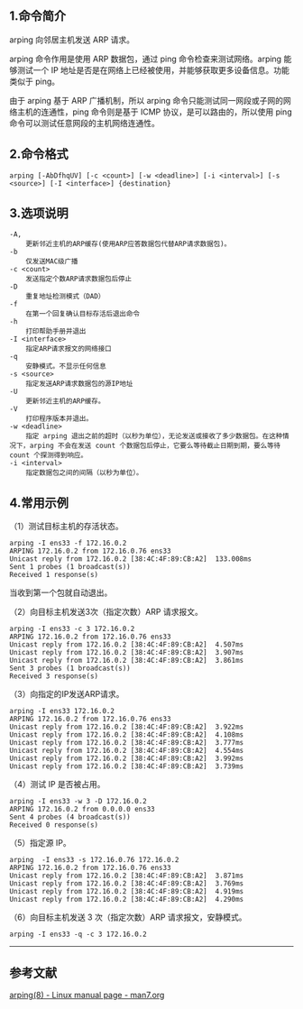 ## 1.命令简介
arping 向邻居主机发送 ARP 请求。

arping 命令作用是使用 ARP 数据包，通过 ping 命令检查来测试网络。arping 能够测试一个 IP 地址是否是在网络上已经被使用，并能够获取更多设备信息。功能类似于 ping。

由于 arping 基于 ARP 广播机制，所以 arping 命令只能测试同一网段或子网的网络主机的连通性，ping 命令则是基于 ICMP 协议，是可以路由的，所以使用 ping 命令可以测试任意网段的主机网络连通性。

## 2.命令格式
```shell
arping [-AbDfhqUV] [-c <count>] [-w <deadline>] [-i <interval>] [-s <source>] [-I <interface>] {destination}
```

## 3.选项说明
```
-A, 
	更新邻近主机的ARP缓存(使用ARP应答数据包代替ARP请求数据包)。
-b
	仅发送MAC级广播
-c <count>
	发送指定个数ARP请求数据包后停止
-D
	重复地址检测模式（DAD）
-f
	在第一个回复确认目标存活后退出命令
-h
	打印帮助手册并退出
-I <interface>
	指定ARP请求报文的网络接口
-q
	安静模式。不显示任何信息
-s <source>
	指定发送ARP请求数据包的源IP地址
-U 
	更新邻近主机的ARP缓存。
-V
	打印程序版本并退出。
-w <deadline>
	指定 arping 退出之前的超时（以秒为单位），无论发送或接收了多少数据包。在这种情况下，arping 不会在发送 count 个数据包后停止，它要么等待截止日期到期，要么等待 count 个探测得到响应。
-i <interval>
	指定数据包之间的间隔（以秒为单位）。
```

## 4.常用示例

（1）测试目标主机的存活状态。

```shell
arping -I ens33 -f 172.16.0.2
ARPING 172.16.0.2 from 172.16.0.76 ens33
Unicast reply from 172.16.0.2 [38:4C:4F:89:CB:A2]  133.008ms
Sent 1 probes (1 broadcast(s))
Received 1 response(s)
```
当收到第一个包就自动退出。

（2）向目标主机发送3次（指定次数）ARP 请求报文。

```shell
arping -I ens33 -c 3 172.16.0.2
ARPING 172.16.0.2 from 172.16.0.76 ens33
Unicast reply from 172.16.0.2 [38:4C:4F:89:CB:A2]  4.507ms
Unicast reply from 172.16.0.2 [38:4C:4F:89:CB:A2]  3.907ms
Unicast reply from 172.16.0.2 [38:4C:4F:89:CB:A2]  3.861ms
Sent 3 probes (1 broadcast(s))
Received 3 response(s)
```

（3）向指定的IP发送ARP请求。

```shell
arping -I ens33 172.16.0.2
ARPING 172.16.0.2 from 172.16.0.76 ens33
Unicast reply from 172.16.0.2 [38:4C:4F:89:CB:A2]  3.922ms
Unicast reply from 172.16.0.2 [38:4C:4F:89:CB:A2]  4.108ms
Unicast reply from 172.16.0.2 [38:4C:4F:89:CB:A2]  3.777ms
Unicast reply from 172.16.0.2 [38:4C:4F:89:CB:A2]  4.554ms
Unicast reply from 172.16.0.2 [38:4C:4F:89:CB:A2]  3.992ms
Unicast reply from 172.16.0.2 [38:4C:4F:89:CB:A2]  3.739ms
```

（4）测试 IP 是否被占用。

```shell
arping -I ens33 -w 3 -D 172.16.0.2
ARPING 172.16.0.2 from 0.0.0.0 ens33
Sent 4 probes (4 broadcast(s))
Received 0 response(s)
```

（5）指定源 IP。

```shell
arping  -I ens33 -s 172.16.0.76 172.16.0.2
ARPING 172.16.0.2 from 172.16.0.76 ens33
Unicast reply from 172.16.0.2 [38:4C:4F:89:CB:A2]  3.871ms
Unicast reply from 172.16.0.2 [38:4C:4F:89:CB:A2]  3.769ms
Unicast reply from 172.16.0.2 [38:4C:4F:89:CB:A2]  4.919ms
Unicast reply from 172.16.0.2 [38:4C:4F:89:CB:A2]  4.290ms
```

（6）向目标主机发送 3 次（指定次数）ARP 请求报文，安静模式。

```shell
arping -I ens33 -q -c 3 172.16.0.2
```

---
## 参考文献
[arping(8) - Linux manual page - man7.org](https://man7.org/linux/man-pages/man8/arping.8.html)

<Vssue title="arping" />